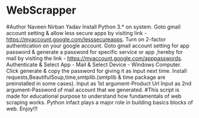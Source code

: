 # WebScrapper
#Author Naveen Nirban Yadav
Install Python 3.* on system.
Goto gmail account setting & allow less secure apps by visiting link - https://myaccount.google.com/lesssecureapps.
Turn on 2-factor authentication on your google account.
Goto gmail account setting for app password & generate a password for specific service or app ,hereby for mail by visiting the link - https://myaccount.google.com/apppasswords. 
Authenticate & Select App - Mail & Select Device - Windows Computer.
Click generate & copy the password for giving it as input next time.
Install requests,BeautifulSoup,time,smtplib.(smtplib & time package are preinstalled in some cases).
Input as 1st argument-Product Url
Input as 2nd argument-Password of mail account that we generated.
#This script is made for educational purpose to understand how fundamentals of web scraping works. Python infact plays a major role in building basics blocks of web. Enjoy!!!

